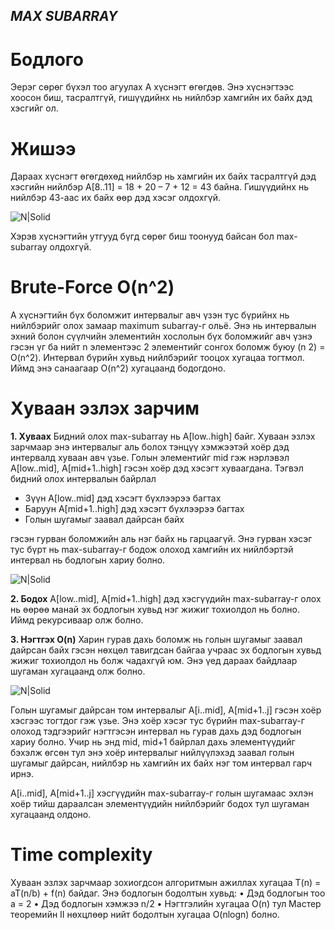 ## _MAX SUBARRAY_

# Бодлого
Эерэг сөрөг бүхэл тоо агуулах А хүснэгт өгөгдөв. Энэ хүснэгтээс хоосон биш, тасралтгүй, гишүүдийнх нь нийлбэр хамгийн их байх дэд хэсгийг ол.

# Жишээ  
Дараах хүснэгт өгөгдөхөд нийлбэр нь хамгийн их байх тасралтгүй дэд хэсгийн нийлбэр A[8..11] = 18 + 20 – 7 + 12 = 43 байна. Гишүүдийнх нь нийлбэр 43-аас их байх өөр дэд хэсэг олдохгүй.

![N|Solid](https://github.com/Nyamdavaa2k01/ICSI313-Algorithm-Analysis-Design-Problems/blob/main/bod02-max-subarray/analysis/maxsubarray1.png?raw=true)

Хэрэв хүснэгтийн утгууд бүгд сөрөг биш тоонууд байсан бол max-subarray олдохгүй.

# Brute-Force O(n^2)
А хүснэгтийн бүх боломжит интервалыг авч үзэн тус бүрийнх нь нийлбэрийг олох замаар maximum subarray-г ольё. Энэ нь интервалын эхний болон сүүлчийн элементийн хослолын бүх боломжийг авч үзнэ гэсэн үг ба нийт n элементээс 2 элементийг сонгох боломж буюу (n 2) =  O(n^2). 
Интервал бүрийн хувьд нийлбэрийг тооцох хугацаа тогтмол.
Иймд энэ санаагаар O(n^2) хугацаанд бодогдоно.

# Хуваан эзлэх зарчим
**1. Хуваах**
Бидний олох max-subarray нь A[low..high] байг. Хуваан эзлэх зарчмаар энэ интервалыг аль болох тэнцүү хэмжээтэй хоёр дэд интервалд хуваан авч үзье. Голын элементийг mid гэж нэрлэвэл A[low..mid], A[mid+1..high] гэсэн хоёр дэд хэсэгт хуваагдана. Тэгвэл бидний олох интервалын байрлал
- Зүүн A[low..mid] дэд хэсэгт бүхлээрээ багтах
- Баруун A[mid+1..high] дэд хэсэгт бүхлээрээ багтах
- Голын шугамыг заавал дайрсан байх

гэсэн гурван боломжийн аль нэг байх нь гарцаагүй. Энэ гурван хэсэг тус бүрт нь max-subarray-г бодож олоход хамгийн их нийлбэртэй интервал нь бодлогын хариу болно.

![N|Solid](https://github.com/Nyamdavaa2k01/ICSI313-Algorithm-Analysis-Design-Problems/blob/main/bod02-max-subarray/analysis/maxsubarray2.png?raw=true)

**2. Бодох**
A[low..mid], A[mid+1..high] дэд хэсгүүдийн max-subarray-г олох нь өөрөө манай эх бодлогын хувьд нэг жижиг тохиолдол нь болно. Иймд рекурсиваар олж болно.

**3. Нэгтгэх O(n)**
Харин гурав дахь боломж нь голын шугамыг заавал дайрсан байх гэсэн нөхцөл тавигдсан байгаа учраас эх бодлогын хувьд жижиг тохиолдол нь болж чадахгүй юм. Энэ үед дараах байдлаар шугаман хугацаанд олж болно.

![N|Solid](https://github.com/Nyamdavaa2k01/ICSI313-Algorithm-Analysis-Design-Problems/blob/main/bod02-max-subarray/analysis/maxsubarray3.png?raw=true)

Голын шугамыг дайрсан том интервалыг A[i..mid], A[mid+1..j] гэсэн хоёр хэсгээс тогтдог гэж үзье. Энэ хоёр хэсэг тус бүрийн max-subarray-г олоход тэдгээрийг нэгтгэсэн интервал нь гурав дахь дэд бодлогын хариу болно. Учир нь энд mid, mid+1 байрлал дахь элементүүдийг бэхэлж өгсөн тул энэ хоёр интервалыг нийлүүлэхэд заавал голын шугамыг дайрсан, нийлбэр нь хамгийн их байх нэг том интервал гарч ирнэ.

A[i..mid], A[mid+1..j] хэсгүүдийн max-subarray-г голын шугамаас эхлэн хоёр тийш дараалсан элементүүдийн нийлбэрийг бодох тул шугаман хугацаанд олдоно.

# Time complexity

Хуваан эзлэх зарчмаар зохиогдсон алгоритмын ажиллах хугацаа T(n) = aT(n/b) + f(n) байдаг.
Энэ бодлогын бодолтын хувьд:
•	Дэд бодлогын тоо a = 2
•	Дэд бодлогын хэмжээ n/2
•	Нэгтгэлийн хугацаа O(n)
тул Мастер теоремийн II нөхцлөөр нийт бодолтын хугацаа O(nlogn) болно. 
